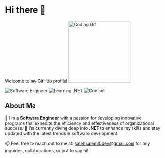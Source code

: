 # Hi there 👋

Welcome to my GitHub profile!
<img src="https://giphy.com/gifs/codeit-official-coding-helloworld-codeit-h408T6Y5GfmXBKW62l" alt="Coding Gif" width="200"/>

![Software Engineer](https://img.shields.io/badge/Software-Engineer-blue)
![Learning .NET](https://img.shields.io/badge/Learning-.NET-green)
![Contact](https://img.shields.io/badge/Contact-s.104.aleh%40gmail.com-orange)

## About Me

🔭 I’m a **Software Engineer** with a passion for developing innovative programs that expedite the efficiency and effectiveness of organizational success.
🌱 I’m currently diving deep into **.NET** to enhance my skills and stay updated with the latest trends in software development.

📫 Feel free to reach out to me at: [salehsalem10dev@gmail.com](mailto:s.104.aleh@gmail.com) for any inquiries, collaborations, or just to say hi!
